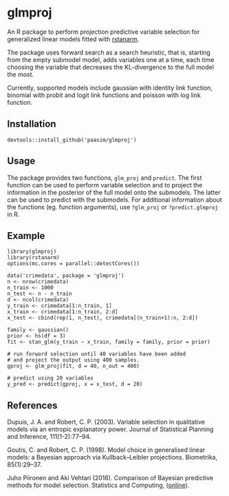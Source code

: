 # glmproj

An R package to perform projection predictive variable selection for generalized linear models fitted with [rstanarm][]. 

The package uses forward search as a search heuristic, that is, starting from the empty submodel model, adds variables one at a time, each time choosing the variable that decreases the KL-divergence to the full model the most. 

Currently, supported models include gaussian with identity link function, binomial with probit and logit link functions and poisson with log link function.

Installation
------------
    devtools::install_github('paasim/glmproj')
    
    
Usage
-----

The package provides two functions, `glm_proj` and `predict`. The first function can be used to perform variable selection and to project the information in the posterior of the full model onto the submodels. The latter can be used to predict with the submodels. For additional information about the functions (eg. function arguments), use `?glm_proj` or `?predict.glmproj` in R.


Example
-------

    library(glmproj)
    library(rstanarm)
    options(mc.cores = parallel::detectCores())
    
    data('crimedata', package = 'glmproj')
    n <- nrow(crimedata)
    n_train <- 1000
    n_test <- n - n_train
    d <- ncol(crimedata)
    y_train <- crimedata[1:n_train, 1]
    x_train <- crimedata[1:n_train, 2:d]
    x_test <- cbind(rep(1, n_test), crimedata[(n_train+1):n, 2:d])

    family <- gaussian()
    prior <- hs(df = 3)
    fit <- stan_glm(y_train ~ x_train, family = family, prior = prior)

    # run forward selection until 40 variables have been added
    # and project the output using 400 samples.
    gproj <- glm_proj(fit, d = 40, n_out = 400)
    
    # predict using 20 variables
    y_pred <- predict(gproj, x = x_test, d = 20)


References
------------
Dupuis, J. A. and Robert, C. P. (2003). Variable selection in qualitative models via an entropic explanatory power. Journal of Statistical Planning and Inference, 111(1-2):77–94.

Goutis, C. and Robert, C. P. (1998). Model choice in generalised linear models: a Bayesian approach via Kullback–Leibler projections. Biometrika, 85(1):29–37.

Juho Piironen and Aki Vehtari (2016). Comparison of Bayesian predictive methods for model selection. Statistics and Computing, ([online][piironenvehtari]).



  [rstanarm]: https://github.com/stan-dev/rstanarm
  [piironenvehtari]: https://link.springer.com/article/10.1007/s11222-016-9649-y


